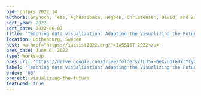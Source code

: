 ```yaml
---
pid: cnfprs_2022_14
authors: Grynoch, Tess, Aghassibake, Negeen, Christensen, David, and Zoss, Angela.
sort_year: 2022
sort_date: 2022-06-07
title: 'Teaching data visualization: Adapting the Visualizing the Future data visualization modules for your institutional context'
location: Gothenburg, Sweden
host: <a href="https://iassist2022.org/">IASSIST 2022</a>
pres_date: June 6, 2022
type: Workshop
pres_url: 'https://drive.google.com/drive/folders/1LJ5x-6eX7ubTGUYrYfyfQMEDWhJw00BT?usp=sharing'
label: 'Teaching data visualization: Adapting the Visualizing the Future data visualization modules for your institutional context'
order: '03'
project: visualizing-the-future
featured: true
---
```

